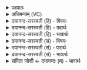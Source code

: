 <details><summary>पदपाठः</summary>

त॒नू॒पेति॑ तनू॒ऽपा। भि॒षजा॑। सु॒ते। अ॒श्विना॑। उ॒भा। सर॑स्वती। मध्वा॑। रजा॑सि। इ॒न्द्रि॒यम्। इन्द्रा॑य। प॒थिभि॒रिति॑ प॒थिऽभिः॑। व॒हा॒न्। ५६।
</details>

<details><summary>अधिमन्त्रम् (VC)</summary>

- अश्विसरस्वतीन्द्रा देवताः
- विदर्भिर्ऋषिः
- विराडनुष्टुप्
- गान्धारः
</details>

<details><summary>दयानन्द-सरस्वती (हि) - विषयः</summary>

अब इस प्रकृत विषय में वैद्यविद्या के संचार को अगले मन्त्र में कहा है ॥
</details>

<details><summary>दयानन्द-सरस्वती (हि) - पदार्थः</summary>

पदार्थान्वयभाषाः -  हे मनुष्यो ! आप लोग जैसे (भिषजा) वैद्यकविद्या के जाननेहारे (तनूपा) शरीर के रक्षक (उभा) दोनों (अश्विना) शुभ गुण-कर्म-स्वभावों में व्याप्त स्त्री-पुरुष (सरस्वती) बहुत विज्ञानयुक्त वाणी (मध्वा) मीठे गुण से युक्त (सुते) उत्पन्न हुए इस जगत् में स्थित होके (पथिभिः) मार्गों से (इन्द्राय) राजा के लिये (रजांसि) लोकों और (इन्द्रियम्) धन को धारण करें, वैसे इनको (वहान्) प्राप्त हूजिये ॥५६ ॥
</details>

<details><summary>दयानन्द-सरस्वती (हि) - भावार्थः</summary>

भावार्थभाषाः -  इस मन्त्र में वाचकलुप्तोपमालङ्कार है। जो स्त्री-पुरुष वैद्यकविद्या को न जानें तो रोगों के निवारण और शरीरादि की स्वस्थता को और धर्म व्यवहार में निरन्तर चलने को समर्थ नहीं होवें ॥५६ ॥
</details>

<details><summary>दयानन्द-सरस्वती (सं) - विषयः</summary>

अथ प्रकृतविषये वैद्यविद्यासंचरणमाह ॥
</details>

<details><summary>दयानन्द-सरस्वती (सं) - पदार्थः</summary>

पदार्थान्वयभाषाः -  हे मनुष्याः ! यथा भिषजा तनूपोभाश्विना विद्यासुशिक्षितौ स्त्रीपुरुषौ सरस्वती च मध्वा सुतेऽस्मिन् जगति स्थित्वा पथिभिरिन्द्राय रजांसीन्द्रियं च दध्यातां तथैतद् वहान् ॥५६ ॥
</details>

<details><summary>दयानन्द-सरस्वती (सं) - भावार्थः</summary>

भावार्थभाषाः -  अत्र वाचकलुप्तोपमालङ्कारः। यदि स्त्रीपुरुषा वैद्यकविद्यां न जानीयुस्तर्हि रोगान्निवृत्तिं स्वास्थ्यसम्पादनं च कर्त्तुं धर्मे व्यवहारे निरन्तरं चरितुं च न शक्नुयुः ॥५६ ॥
</details>

<details><summary>सविता जोशी ← दयानन्दः (म) - भावार्थः</summary>

भावार्थभाषाः -  या मंत्रात वाचकलुप्तोपमालंकार आहे. जे स्री-पुरुष वैद्यकशास्र जाणत नाहीत ते रोगांचे निवारण व शरीराची स्वच्छता आणि धर्मव्यवहाराचे पालन सतत करू शकत नाहीत.
</details>